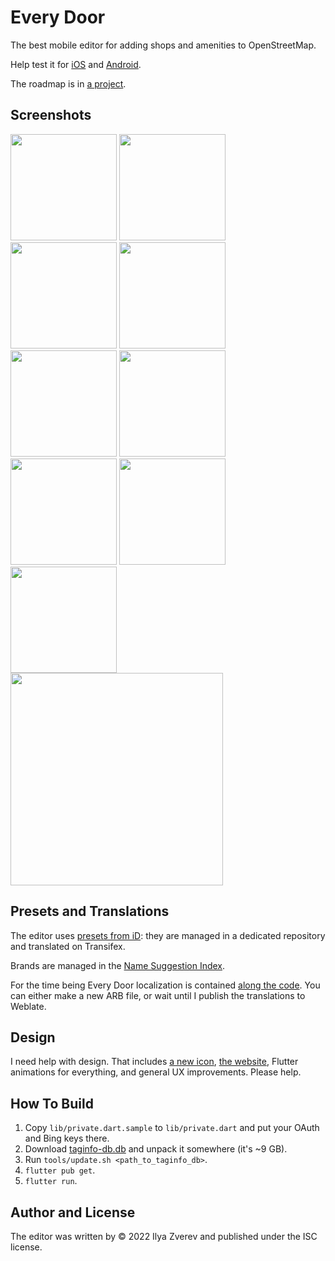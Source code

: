 # Every Door

The best mobile editor for adding shops and amenities to OpenStreetMap.

Help test it for [iOS](https://testflight.apple.com/join/5138nQCq) and
[Android](https://play.google.com/store/apps/details?id=info.zverev.ilya.every_door).

The roadmap is in [a project](https://github.com/users/Zverik/projects/1/views/2).

## Screenshots
<img src="https://wiki.openstreetmap.org/w/images/4/4c/Every_Door_0.3.0_Android_-_Main_Screen.png" width="170"/>
<img src="https://wiki.openstreetmap.org/w/images/f/f1/Every_Door_0.3.0_Android_-_Main_Screen_Aerial_View.png" width="170"/>
<img src="https://wiki.openstreetmap.org/w/images/a/af/Every_Door_0.3.0_Android_-_Add_Shop.png" width="170"/>
<img src="https://wiki.openstreetmap.org/w/images/4/42/Every_Door_0.3.0_Android_-_Edit_Screen.png" width="170"/>
<img src="https://wiki.openstreetmap.org/w/images/a/a3/Every_Door_0.3.0_Android_-_Main_Screen_Library.png" width="170"/>
<img src="https://wiki.openstreetmap.org/w/images/c/ce/Every_Door_0.3.0_Android_-_Edit_Tags_Screen.png" width="170"/>
<img src="https://wiki.openstreetmap.org/w/images/b/bc/Every_Door_0.3.0_Android_-_Mode_Addresses_Near_You.png" width="170"/>
<img src="https://wiki.openstreetmap.org/w/images/f/f7/Every_Door_0.3.0_Android_-_Mode_Features_Near_You.png" width="170"/>
<img src="https://wiki.openstreetmap.org/w/images/a/a5/Every_Door_0.3.0_Android_-_Configuration_Screen.png" width="170"/>
<a href="https://www.youtube.com/watch?v=oQao9KgC5f8"><img src="https://img.youtube.com/vi/oQao9KgC5f8/0.jpg" width="340"/></a>


## Presets and Translations

The editor uses [presets from iD](https://github.com/openstreetmap/id-tagging-schema):
they are managed in a dedicated repository and translated on Transifex.

Brands are managed in the [Name Suggestion Index](https://github.com/osmlab/name-suggestion-index).

For the time being Every Door localization is contained
[along the code](https://github.com/Zverik/every_door/tree/main/lib/l10n). You can either
make a new ARB file, or wait until I publish the translations to Weblate.

## Design

I need help with design. That includes [a new icon](https://github.com/Zverik/every_door/tree/main/icon),
[the website](https://github.com/Zverik/everydoor-website), Flutter animations for everything,
and general UX improvements. Please help.

## How To Build

1. Copy `lib/private.dart.sample` to `lib/private.dart` and put your OAuth and Bing keys there.
2. Download [taginfo-db.db](https://taginfo.openstreetmap.org/download) and unpack it somewhere (it's ~9 GB).
3. Run `tools/update.sh <path_to_taginfo_db>`.
4. `flutter pub get`.
5. `flutter run`.

## Author and License

The editor was written by © 2022 Ilya Zverev and published under the ISC license.
